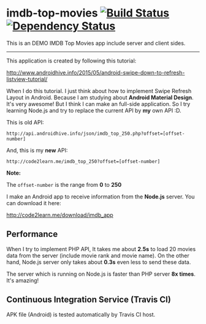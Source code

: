 # imdb-top-movies [![Build Status](https://travis-ci.org/hckhanh/imdb-top-movies.svg)](https://travis-ci.org/hckhanh/imdb-top-movies) [![Dependency Status](https://gemnasium.com/hckhanh/imdb-top-movies.svg)](https://gemnasium.com/hckhanh/imdb-top-movies)
This is an DEMO IMDB Top Movies app include server and client sides.

--------

This application is created by following this tutorial:
	
http://www.androidhive.info/2015/05/android-swipe-down-to-refresh-listview-tutorial/

When I do this tutorial. I just think about how to implement Swipe Refresh Layout in Android. Because I am studying about **Android Material Design**. It's very awesome!
But I think I can make an full-side application. So I try learning Node.js and try to replace the current API by **my** own API :D.

This is old API:

	http://api.androidhive.info/json/imdb_top_250.php?offset=[offset-number]

And, this is my **new** API:
	
	http://code2learn.me/imdb_top_250?offset=[offset-number]
	
**Note:**

The `offset-number` is the range from **0** to **250**

I make an Android app to receive information from the **Node.js** server. You can download it here:

http://code2learn.me/download/imdb_app

## Performance

When I try to implement PHP API, It takes me about **2.5s** to load 20 movies data from the server (include movie rank and movie name). On the other hand, Node.js server only takes about **0.3s** even less to send these data.

The server which is running on Node.js is faster than PHP server **8x times**. It's amazing!

## Continuous Integration Service (Travis CI)

APK file (Android) is tested automatically by Travis CI host.
